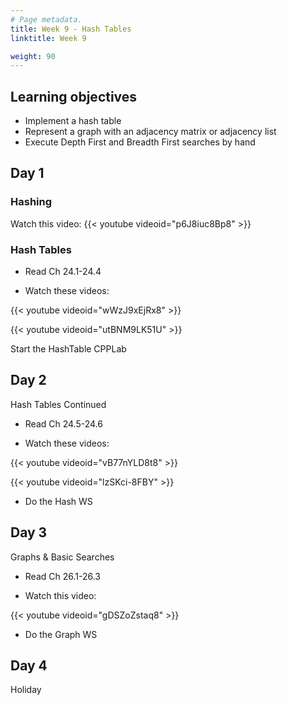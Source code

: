```yaml
---
# Page metadata.
title: Week 9 - Hash Tables
linktitle: Week 9

weight: 90
---
```


## Learning objectives

* Implement a hash table
* Represent a graph with an adjacency matrix or adjacency list
* Execute Depth First and Breadth First searches by hand

## Day 1

### Hashing

Watch this video:
{{< youtube videoid="p6J8iuc8Bp8" >}}

### Hash Tables

* Read Ch 24.1-24.4

* Watch these videos:

{{< youtube videoid="wWzJ9xEjRx8" >}}

{{< youtube videoid="utBNM9LK51U" >}}
  
Start the HashTable CPPLab

## Day 2

Hash Tables Continued

* Read Ch 24.5-24.6

* Watch these videos:

{{< youtube videoid="vB77nYLD8t8" >}}

{{< youtube videoid="lzSKci-8FBY" >}}

* Do the Hash WS

## Day 3

Graphs & Basic Searches

* Read Ch 26.1-26.3

* Watch this video:

{{< youtube videoid="gDSZoZstaq8" >}}

* Do the Graph WS

## Day 4

Holiday
